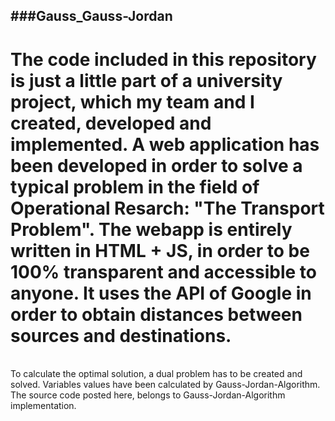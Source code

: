 ###Gauss_Gauss-Jordan
--------------

# The code included in this repository is just a little part of a university project, which my team and I created, developed and implemented. A web application has been developed in order to solve a typical problem in the field of Operational Resarch: "The Transport Problem". The webapp is entirely written in HTML + JS, in order to be 100% transparent and accessible to anyone. It uses the API of Google in order to obtain distances between sources and destinations. 
<br>
To calculate the optimal solution, a dual problem has to be created and solved. Variables values have been calculated by Gauss-Jordan-Algorithm.
<br>
The source code posted here, belongs to Gauss-Jordan-Algorithm implementation. 
